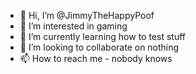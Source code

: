 - 👋 Hi, I’m @JimmyTheHappyPoof
- 👀 I’m interested in gaming
- 🌱 I’m currently learning how to test stuff
- 💞️ I’m looking to collaborate on nothing
- 📫 How to reach me - nobody knows
<!---
JimmyTheHappyPoof/JimmyTheHappyPoof is a ✨ special ✨ repository because its `README.md` (this file) appears on your GitHub profile.
You can click the Preview link to take a look at your changes.
--->
